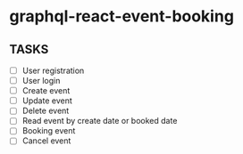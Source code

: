 # graphql-react-event-booking

## TASKS
- [ ] User registration
- [ ] User login
- [ ] Create event
- [ ] Update event
- [ ] Delete event
- [ ] Read event by create date or booked date
- [ ] Booking event
- [ ] Cancel event
